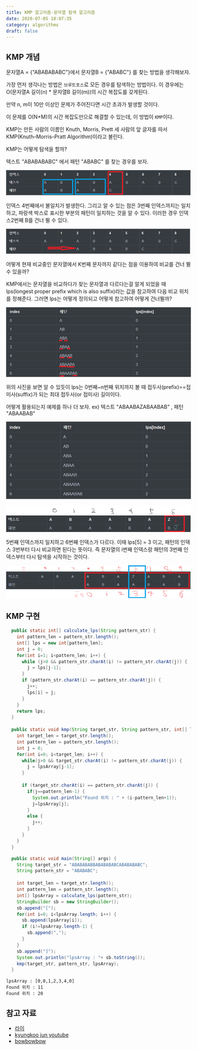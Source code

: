```yaml
---
title: KMP 알고리즘-문자열 탐색 알고리즘
date: 2020-07-05 18:07:35
category: algorithms
draft: false
---
```


## KMP 개념
문자열A = {"ABABABABC"}에서 문자열B = {"ABABC"} 를 찾는 방법을 생각해보자.

가장 먼저 생각나는 방법은 `브루트포스`로 모든 경우를 탐색하는 방법이다. 이 경우에는 O(문자열A 길이(n) * 문자열B 길이(m))의 시간 복잡도를 갖게된다.

만약 n, m이 10만 이상인 문제가 주어진다면 시간 초과가 발생할 것이다.


이 문제를 O(N+M)의 시간 복잡도만으로 해결할 수 있는데, 이 방법이 `KMP`이다.

KMP는 만든 사람의 이름인 Knuth, Morris, Prett 세 사람의 앞 글자를 따서 KMP(Knuth–Morris–Pratt Algorithm)이라고 불린다.

KMP는 어떻게 탐색을 할까?

텍스트 "ABABABABC" 에서 패턴 "ABABC" 를 찾는 경우를 보자.

![](../../assets/kmp1.png)

인덱스 4번째에서 불일치가 발생한다. 그리고 알 수 있는 점은 3번째 인덱스까지는 일치하고, 파랑색 박스로 표시한 부분의 패턴이 일치하는 것을 알 수 있다. 이러한 경우 인덱스2번째 B를 건너 뛸 수 있다.

![](../../assets/kmp2.png)

어떻게 현재 비교중인 문자열에서 K번째 문자까지 같다는 점을 이용하여 비교를 건너 뛸 수 있을까?

KMP에서는 문자열을 비교하다가 찾는 문자열과 다르다는걸 알게 되었을 때 lps(longest proper prefix which is also suffix)라는 값을 참고하여 다음 비교 위치를 정해준다. 그러면 lps는 어떻게 정의되고 어떻게 참고하여 어떻게 건너뛸까?

![](../../assets/kmp3.png)

위의 사진을 보면 알 수 있듯이 lps는 0번째~n번째 위치까지 볼 때 접두사(prefix)==접미사(suffix)가 되는 최대 접두사(or 접미사) 길이이다.




어떻게 활용되는지 예제를 하나 더 보자. ex) 텍스트 "ABAABAZABAABAB" ,  패턴 "ABAABAB"

![](../../assets/lps.png)

![](../../assets/kmp4.png)

5번째 인덱스까지 일치하고 6번째 인덱스가 다르다. 이때 lps[5] = 3 이고, 패턴의 인덱스 3번부터 다시 비교하면 된다는 뜻이다. 즉 문자열의 i번째 인덱스랑 패턴의 3번째 인덱스부터 다시 탐색을 시작하는 것이다.

![](../../assets/kmp5.png)



## KMP 구현

```java
  public static int[] calculate_lps(String pattern_str) {
    int pattern_len = pattern_str.length();
    int[] lps = new int[pattern_len];
    int j = 0;
    for(int i=1; i<pattern_len; i++) {
      while (j>0 && pattern_str.charAt(i) != pattern_str.charAt(j)) {
        j = lps[j-1];
      }
      if (pattern_str.charAt(i) == pattern_str.charAt(j)) {
        j++;
        lps[i] = j;
      }
    }
    return lps;
  }

  public static void kmp(String target_str, String pattern_str, int[] lpsArray) {
    int target_len = target_str.length();
    int pattern_len = pattern_str.length();
    int j = 0;
    for(int i=0; i<target_len; i++) {
      while(j>0 && target_str.charAt(i) != pattern_str.charAt(j)) {
        j = lpsArray[j-1];
      }

      if (target_str.charAt(i) == pattern_str.charAt(j)) {
        if(j==pattern_len-1) {
          System.out.println("Found 위치 : " + (i-pattern_len+1));
          j=lpsArray[j];
        }
        else {
          j++;
        }
      }
    }
  }
```

```java
  public static void main(String[] args) {
    String target_str = "ABABABABBABABABABCABABABABC";
    String pattern_str = "ABABABC";

    int target_len = target_str.length();
    int pattern_len = pattern_str.length();
    int[] lpsArray = calculate_lps(pattern_str);
    StringBuilder sb = new StringBuilder();
    sb.append("[");
    for(int i=0; i<lpsArray.length; i++) {
      sb.append(lpsArray[i]);
      if (i!=lpsArray.length-1) {
        sb.append(",");
      }
    }
    sb.append("]");
    System.out.println("lpsArray : "+ sb.toString());
    kmp(target_str, pattern_str, lpsArray);
  }
```

```
lpsArray : [0,0,1,2,3,4,0]
Found 위치 : 11
Found 위치 : 20
```


## 참고 자료
- [라이](https://blog.naver.com/kks227/220917078260)
- [kyungkoo jun youtube](https://www.youtube.com/watch?v=KXolmVUpUQQ)
- [bowbowbow](https://bowbowbow.tistory.com/6)
